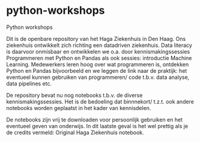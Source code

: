 # python-workshops
Python workshops 

Dit is de openbare repository van het Haga Ziekenhuis in Den Haag. 
Ons ziekenhuis ontwikkelt zich richting een datadriven ziekenhuis. Data literacy is daarvoor onmisbaar en ontwikkelen we o.a. door kennismakingssessies Programmeren met Python en Pandas als ook sessies: introductie Machine Learning. 
Medewerkers leren hoog over wat programmeren is, ontdekken Python en Pandas bijvoorbeeld en we leggen de link naar de praktijk: het eventueel kunnen gebruiken van programmeren/ code t.b.v. data analyse, data pipelines etc. 

De repository bevat nu nog notebooks t.b.v. de diverse kennismakingssessies. Het is de bedoeling dat binnnekort/ t.z.t. ook andere notebooks worden geplaatst in het kader van kennisdelen.

De notebooks zijn vrij te downloaden voor persoonlijk gebruiken en het eventueel geven van onderwijs. In dit laatste geval is het wel prettig als je de credits vermeld: Original Haga Ziekenhuis notebook.

